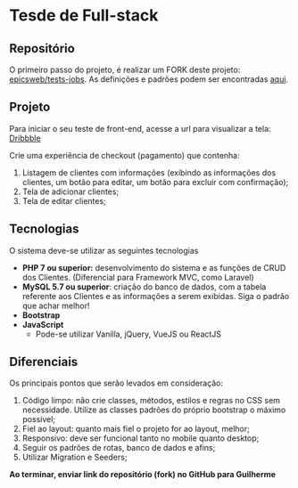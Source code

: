 # Tesde de Full-stack

## Repositório

O primeiro passo do projeto, é realizar um FORK deste projeto: [epicsweb/tests-jobs](https://github.com/epicsweb/tests-jobs). As definições e padrões podem ser encontradas [aqui](https://github.com/epicsweb/tests-jobs/blob/master/README.md).


## Projeto

Para iniciar o seu teste de front-end, acesse a url para visualizar a tela: [Dribbble](https://dribbble.com/shots/10428504/attachments/2269679?mode=media)

Crie uma experiência de checkout (pagamento) que contenha:

1) Listagem de clientes com informações (exibindo as informações dos clientes, um botão para editar, um botão para excluir com confirmação);
2) Tela de adicionar clientes;
3) Tela de editar clientes;

## Tecnologias

O sistema deve-se utilizar as seguintes tecnologias

-  **PHP 7 ou superior:** desenvolvimento do sistema e as funções de CRUD dos Clientes. (Diferencial para Framework MVC, como Laravel)
- **MySQL 5.7 ou superior**: criação do banco de dados, com a tabela referente aos Clientes e as informações a serem exibidas. Siga o padrão que achar melhor!
- **Bootstrap**
- **JavaScript**
	- Pode-se utilizar Vanilla, jQuery, VueJS ou ReactJS

## Diferenciais

Os principais pontos que serão levados em consideração:

1) Código limpo: não crie classes, métodos, estilos e regras no CSS sem necessidade. Utilize as classes padrões do próprio bootstrap o máximo possível;
2) Fiel ao layout: quanto mais fiel o projeto for ao layout, melhor;
3) Responsivo: deve ser funcional tanto no mobile quanto desktop;
4) Seguir os padrões de rotas, banco de dados e afins;
5) Utilizar Migration e Seeders; 

**Ao terminar, enviar link do repositório (fork) no GitHub para Guilherme**
